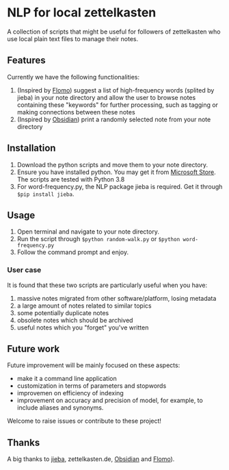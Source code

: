 # NLP for local zettelkasten

A collection of scripts that might be useful for followers of zettelkasten who use local plain text files to manage their notes.

## Features

Currently we have the following functionalities:

1. (Inspired by [Flomo](flomoapp.com)) suggest a list of high-frequency words (splited by jieba) in your note directory and allow the user to browse notes containing these "keywords" for further processing, such as tagging or making connections between these notes
2. (Inspired by [Obsidian](obsidian.md)) print a randomly selected note from your note directory

## Installation

1. Download the python scripts and move them to your note directory.
2. Ensure you have installed python. You may get it from [Microsoft Store](https://www.microsoft.com/store/productId/9MSSZTT1N39L). The scripts are tested with Python 3.8
3. For word-frequency.py, the NLP package jieba is required. Get it through `$pip install jieba`.

## Usage

1. Open terminal and navigate to your note directory.
2. Run the script through `$python random-walk.py` or `$python word-frequency.py`
3. Follow the command prompt and enjoy.

### User case

It is found that these two scripts are particularly useful when you have:

1. massive notes migrated from other software/platform, losing metadata
2. a large amount of notes related to similar topics
3. some potentially duplicate notes
4. obsolete notes which should be archived
5. useful notes which you "forget" you've written

## Future work

Future improvement will be mainly focused on these aspects:

- make it a command line application
- customization in terms of parameters and stopwords
- improvemen on efficiency of indexing
- improvement on accuracy and precision of model, for example, to include aliases and synonyms.

Welcome to raise issues or contribute to these project! 

## Thanks

A big thanks to [jieba](https://pypi.org/project/jieba/), zettelkasten.de, [Obsidian](obsidian.md) and [Flomo](flomoapp.com)).
